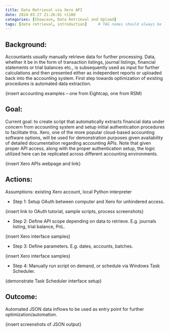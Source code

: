 ```yaml
---
title: Data Retrieval via Xero API
date: 2024-03-27 21:26:01 +1100
categories: [Showcase, Data Retrieval and Upload]
tags: [data retrieval, introduction]     # TAG names should always be lowercase
---
```


## Background:  

Accountants usually manually retrieve data for further processing. Data, whether it be in the form of transaction listings, journal listings, financial statements or trial balances etc., is subsequently used as input for further calculations and then presented either as independent reports or uploaded back into the accounting system. First step towards optimization of existing procedures is automated data extraction.  

{insert accounting examples – one from Eightcap, one from RSM}  

## Goal:  

Current goal: to create script that automatically extracts financial data under concern from accounting system and setup initial authentication procedures to facilitate this.
Xero, one of the more popular cloud-based accounting software options, will be used for demonstration purposes given availability of detailed documentation regarding accounting APIs. Note that given proper API access, along with the proper authentication setup, the logic utilized here can be replicated across different accounting environments.  

{insert Xero APIs webpage and link}  

## Actions:  

Assumptions: existing Xero account, local Python interpreter  

* Step 1: Setup OAuth between computer and Xero for unhindered access.  

{insert link to OAuth tutorial, sample scripts, process screenshots}  

* Step 2: Define API scope depending on data to retrieve. E.g. journals listing, trial balance, PnL.  

{insert Xero interface samples}  

* Step 3: Define parameters. E.g. dates, accounts, batches.  

{insert Xero interface samples}  

* Step 4: Manually run script on demand, or schedule via Windows Task Scheduler.  

{demonstrate Task Scheduler interface setup}  

## Outcome:  

Automated JSON data inflows to be used as entry point for further optimization/automation.  

{insert screenshots of JSON output}

